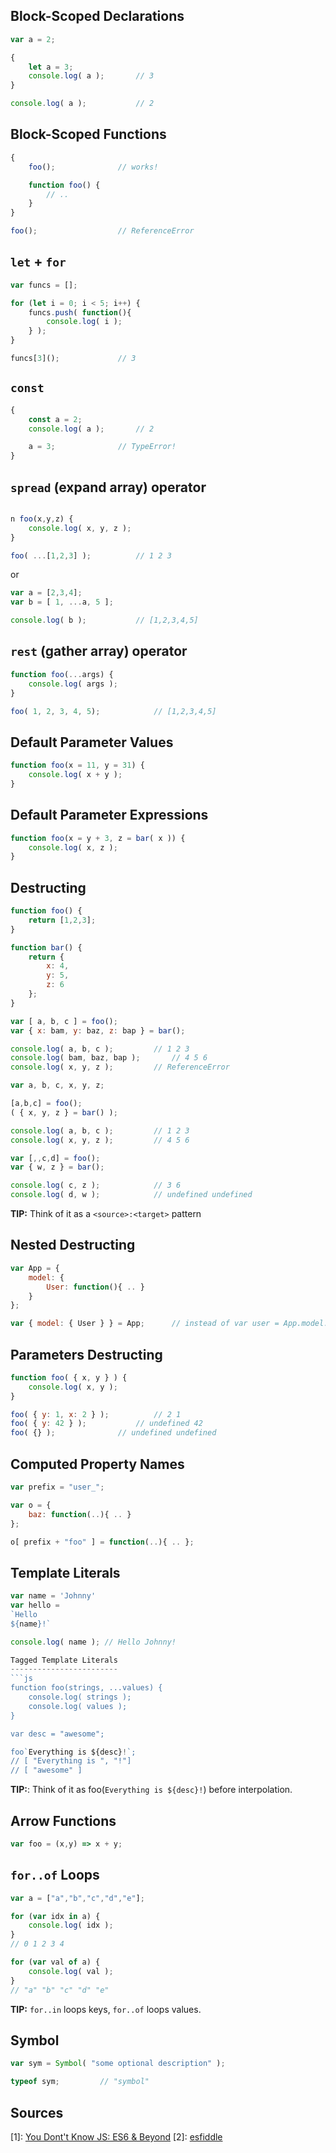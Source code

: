 Block-Scoped Declarations
-------------------------
```js
var a = 2;

{
	let a = 3;
	console.log( a );		// 3
}

console.log( a );			// 2
```

Block-Scoped Functions
----------------------
```js
{
	foo();				// works!

	function foo() {
		// ..
	}
}

foo();					// ReferenceError
```


`let` + `for`
-------------
```js
var funcs = [];

for (let i = 0; i < 5; i++) {
	funcs.push( function(){
		console.log( i );
	} );
}

funcs[3]();				// 3
```

`const`
-------
```js
{
	const a = 2;
	console.log( a );		// 2

	a = 3;				// TypeError!
}
```

`spread` (expand array) operator
--------------------------------
```js 

n foo(x,y,z) {
	console.log( x, y, z );
}

foo( ...[1,2,3] );			// 1 2 3
```

or

```js
var a = [2,3,4];
var b = [ 1, ...a, 5 ];

console.log( b );			// [1,2,3,4,5]
```

`rest` (gather array) operator
------------------------------
```js
function foo(...args) {
	console.log( args );
}

foo( 1, 2, 3, 4, 5);			// [1,2,3,4,5]
```

Default Parameter Values
-------------------------
```js
function foo(x = 11, y = 31) {
	console.log( x + y );
}
```

Default Parameter Expressions
-----------------------------
```js
function foo(x = y + 3, z = bar( x )) {
	console.log( x, z );
}
```

Destructing
-----------
```js
function foo() {
	return [1,2,3];
}

function bar() {
	return {
		x: 4,
		y: 5,
		z: 6
	};
}
```

```js
var [ a, b, c ] = foo();
var { x: bam, y: baz, z: bap } = bar();

console.log( a, b, c );			// 1 2 3
console.log( bam, baz, bap );		// 4 5 6
console.log( x, y, z );			// ReferenceError
```

```js
var a, b, c, x, y, z;

[a,b,c] = foo();
( { x, y, z } = bar() );

console.log( a, b, c );			// 1 2 3
console.log( x, y, z );			// 4 5 6
```

```js
var [,,c,d] = foo();
var { w, z } = bar();

console.log( c, z );			// 3 6
console.log( d, w );			// undefined undefined
```

**TIP:** Think of it as a `<source>:<target>` pattern

Nested Destructing
------------------

```js
var App = {
	model: {
		User: function(){ .. }
	}
};

var { model: { User } } = App;		// instead of var user = App.model.User
```

Parameters Destructing
----------------------
```js
function foo( { x, y } ) {
	console.log( x, y );
}

foo( { y: 1, x: 2 } );			// 2 1
foo( { y: 42 } );			// undefined 42
foo( {} );				// undefined undefined
```

Computed Property Names
-----------------------
```js
var prefix = "user_";

var o = {
	baz: function(..){ .. }
};

o[ prefix + "foo" ] = function(..){ .. };
```

Template Literals
-----------------
```js
var name = 'Johnny'
var hello = 
`Hello
${name}!`

console.log( name ); // Hello Johnny!

Tagged Template Literals
------------------------
```js
function foo(strings, ...values) {
	console.log( strings );
	console.log( values );
}

var desc = "awesome";

foo`Everything is ${desc}!`;
// [ "Everything is ", "!"]
// [ "awesome" ]
```
**TIP:**: Think of it as foo(`Everything is ${desc}!`) before interpolation.

Arrow Functions
---------------
```js
var foo = (x,y) => x + y;
```

`for..of` Loops
---------------
```js
var a = ["a","b","c","d","e"];

for (var idx in a) {
	console.log( idx );
}
// 0 1 2 3 4

for (var val of a) {
	console.log( val );
}
// "a" "b" "c" "d" "e"
```
**TIP:** `for..in` loops keys, `for..of` loops values.

Symbol
------
```js
var sym = Symbol( "some optional description" );

typeof sym;			// "symbol"
```

Sources
------
[1]: [You Dont't Know JS: ES6 & Beyond](https://github.com/getify/You-Dont-Know-JS/blob/master/es6%20%26%20beyond/ch2.md)
[2]: [esfiddle](https://esfiddle.net)
